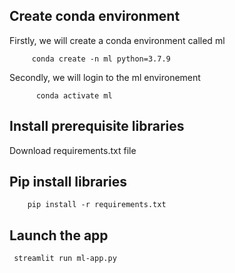  

## Create conda environment

 Firstly, we will create a conda environment called ml
   
         conda create -n ml python=3.7.9
   
 Secondly, we will login to the ml environement

          conda activate ml
   
##  Install prerequisite libraries

Download requirements.txt file
 

##  Pip install libraries

        pip install -r requirements.txt

 

##  Launch the app

     streamlit run ml-app.py
